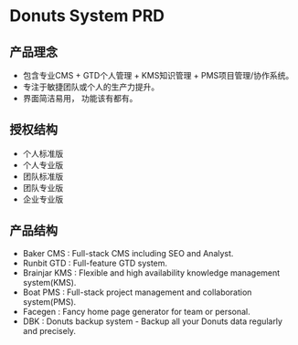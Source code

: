 # Donuts System PRD #

产品理念
-------

* 包含专业CMS + GTD个人管理 + KMS知识管理 + PMS项目管理/协作系统。   
* 专注于敏捷团队或个人的生产力提升。
* 界面简洁易用， 功能该有都有。

授权结构
-------

* 个人标准版
* 个人专业版
* 团队标准版
* 团队专业版
* 企业专业版

产品结构
-------

* Baker CMS : Full-stack CMS including SEO and Analyst.   
* Runbit GTD : Full-feature GTD system.   
* Brainjar KMS : Flexible and high availability knowledge management system(KMS).
* Boat PMS : Full-stack project management and collaboration system(PMS).   
* Facegen : Fancy home page generator for team or personal.
* DBK : Donuts backup system - Backup all your Donuts data regularly and precisely.   
